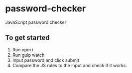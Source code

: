# password-checker

JavaScript password checker

## To get started

1. Run npm i
2. Run gulp watch
3. Input password and click submit
4. Compare the JS rules to the input and check if it works.